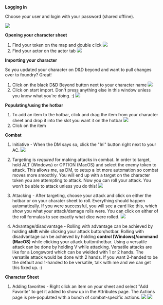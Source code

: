 **Logging in**

Choose your user and login with your password (shared offline).

![](2022-04-20-13-57-40.png)

**Opening your character sheet**

1. Find your token on the map and double click
![](2022-04-20-13-59-51.png)
2. Find your actor on the actor tab
![](2022-04-20-14-00-34.png)

**Importing your character**

So you updated your character on D&D beyond and want to pull changes over to foundry? Great!

1. Click on the black D&D Beyond button next to your character name
![](2022-04-20-14-01-28.png)
2. Click on start import. Don't press anything else in this window unless you know what you're doing. :)
![](2022-04-20-14-02-01.png)

**Populating/using the hotbar**

1. To add an item to the hotbar, click and drag the item from your character sheet and drop it into the slot you want it on the hotbar
![](2022-04-20-14-04-05.png)
2. Click on the item 

**Combat**

1. Initiative - When the DM says so, click the "Ini" button right next to your AC.
![](2022-04-20-14-17-38.png)

1. Targeting is *required* for making attacks in combat. In order to target, hold ALT (Windows) or OPTION (MacOS) and select the enemy token to attack. This allows me, as DM, to setup a lot more automation so combat moves more smoothly. You will end up with a target on the character token you are attempting to attack. Now you can roll your attack. You won't be able to attack unless you do this!
![](2022-04-20-14-07-15.png)

1. Attacking - After targeting, choose your attack and click on either the hotbar or on your charater sheet to roll. Everything should happen automatically. If you were successful, you will see a card like this, which show you what your attack/damage rolls were. You can click on either of the roll formulas to see exactly what dice were rolled. 
![](2022-04-20-14-10-56.png)

1. Advantage/disadvantage - Rolling with advantage can be achieved by holding **shift** while clicking your attack button/hotbar. Rolling with disadvantage can be achieved by holding **control (Windows)/command (MacOS)** while clicking your attack button/hotbar. Using a versatile attack can be done by holding V while attacking. Versatile attacks are like for a Longsword which can be wielded with 1 or 2 hands. The versatile attack would be done with 2 hands. If you want 2-handed to be the default and 1-handed to be versatile, talk with me and we can get this fixed up. :)

**Character Sheet**

1. Adding favorites - Right click an item on your sheet and select "Add Favorite" to get it added to show up in the Attributes page. The Actions page is pre-populated with a bunch of combat-specific actions.
![](2022-04-20-14-16-25.png)
![](2022-04-20-14-16-39.png)